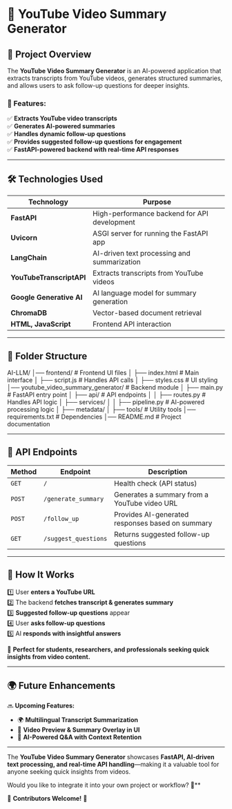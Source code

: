 # 🚀 YouTube Video Summary Generator

## 📌 Project Overview
The **YouTube Video Summary Generator** is an AI-powered application that extracts transcripts from YouTube videos, generates structured summaries, and allows users to ask follow-up questions for deeper insights.

### 🌟 Features:
✅ **Extracts YouTube video transcripts**  
✅ **Generates AI-powered summaries**  
✅ **Handles dynamic follow-up questions**  
✅ **Provides suggested follow-up questions for engagement**  
✅ **FastAPI-powered backend with real-time API responses**  

---

## 🛠 Technologies Used
| **Technology**       | **Purpose** |
|----------------------|------------|
| **FastAPI**         | High-performance backend for API development |
| **Uvicorn**         | ASGI server for running the FastAPI app |
| **LangChain**       | AI-driven text processing and summarization |
| **YouTubeTranscriptAPI** | Extracts transcripts from YouTube videos |
| **Google Generative AI** | AI language model for summary generation |
| **ChromaDB**        | Vector-based document retrieval |
| **HTML, JavaScript** | Frontend API interaction |

---

## 📂 Folder Structure
AI-LLM/
│── frontend/                           # Frontend UI files
│   ├── index.html                      # Main interface
│   ├── script.js                       # Handles API calls
│   ├── styles.css                      # UI styling
│── youtube_video_summary_generator/    # Backend module
│   ├── main.py                         # FastAPI entry point
│   ├── api/                            # API endpoints
│   │   ├── routes.py                    # Handles API logic
│   ├── services/
│   │   ├── pipeline.py                   # AI-powered processing logic
│   ├── metadata/
│   ├── tools/                            # Utility tools
│── requirements.txt                       # Dependencies
│── README.md                              # Project documentation

---

## 🚀 API Endpoints
| Method  | Endpoint             | Description                                      |
|---------|----------------------|--------------------------------------------------|
| `GET`   | `/`                  | Health check (API status)                        |
| `POST`  | `/generate_summary`   | Generates a summary from a YouTube video URL    |
| `POST`  | `/follow_up`          | Provides AI-generated responses based on summary |
| `GET`   | `/suggest_questions`  | Returns suggested follow-up questions           |

---

## 📌 How It Works
1️⃣ User **enters a YouTube URL**  
2️⃣ The backend **fetches transcript & generates summary**  
3️⃣ **Suggested follow-up questions** appear  
4️⃣ User **asks follow-up questions**  
5️⃣ AI **responds with insightful answers**  

🔹 **Perfect for students, researchers, and professionals seeking quick insights from video content.**

---

## 🌍 Future Enhancements
🔜 **Upcoming Features:**
- 🌍 **Multilingual Transcript Summarization**  
- 🎥 **Video Preview & Summary Overlay in UI**  
- 🔄 **AI-Powered Q&A with Context Retention**  

---

The **YouTube Video Summary Generator** showcases **FastAPI, AI-driven text processing, and real-time API handling**—making it a valuable tool for anyone seeking quick insights from videos.  

Would you like to integrate it into your own project or workflow? 🚀**  

🙌 **Contributors Welcome!** 🎉
